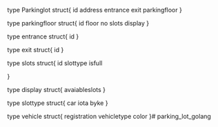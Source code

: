 type Parkinglot struct{
    id 
    address 
    entrance 
    exit
    parkingfloor
}

type parkingfloor struct{
    id
    floor no
    slots
    display
}

type entrance struct{
    id
}

type exit struct{
    id
}

type slots struct{
    id
    slottype
    isfull

}

type display struct{
    avaiableslots
}

type slottype struct{
    car iota
    byke
}

type vehicle struct{
    registration
    vehicletype
    color
}# parking_lot_golang
